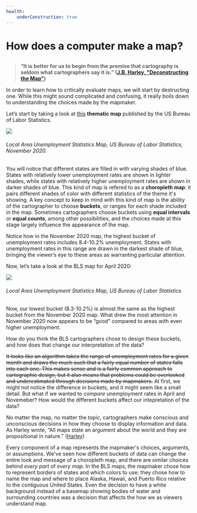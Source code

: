 ```yaml
---
health:
    underConstruction: true
---
```


# How does a computer make a map?

## 

<Hideable title="More reading on your own time">
    
> **“It is better for us to begin from the premise that cartography is seldom what cartographers say it is.” ([J.B. Harley, "Deconstructing the Map"](https://quod.lib.umich.edu/p/passages/4761530.0003.008/--deconstructing-the-map?rgn=main;view=fulltext))**

</Hideable>

In order to learn how to critically evaluate maps, we will start by destructing one. While this might sound complicated and confusing, it really boils down to understanding the choices made by the mapmaker. 

Let’s start by taking a look at [this](https://data.bls.gov/lausmap/showMap.jsp;jsessionid=EC696AF4A62D14FE2E82DA3648051184._t3_07v) **thematic map** published by the US Bureau of Labor Statistics.

![](https://i.imgur.com/BP8YjPZ.jpg)
###### Local Area Unemployment Statistics Map, US Bureau of Labor Statistics, November 2020.


You will notice that different states are filled in with varying shades of blue. States with relatively lower unemployment rates are shown in lighter shades, while states with relatively higher unemployment rates are shown in darker shades of blue. This kind of map is refered to as a **choropleth map**: it pairs different shades of color with different statistics of the theme it's showing. A key concept to keep in mind with this kind of map is the ability of the cartographer to choose **buckets**, or ranges for each shade included in the map. Sometimes cartographers choose buckets using **equal intervals** or **equal counts**, among other possibilities, and the choices made at this stage largely influence the appearance of the map. 

Notice how in the November 2020 map, the highest bucket of unemployment rates includes 8.4-10.2% unemployment. States with unemployment rates in this range are drawn in the darkest shade of blue, bringing the viewer’s eye to these areas as warranting particular attention. 

Now, let’s take a look at the BLS map for April 2020:

![](https://i.imgur.com/GNOUv16.jpg) 
###### Local Area Unemployment Statistics Map, US Bureau of Labor Statistics

Now, our lowest bucket (8.3-10.2%) is almost the same as the highest bucket from the November 2020 map. What drew the most attention in November 2020 now appears to be “good” compared to areas with even higher unemployment. 

How do you think the BLS cartographers chose to design these buckets, and how does that change our interpretation of the data? 

~~It looks like an algorithm takes the range of unemployment rates for a given month and draws the much such that a fairly equal number of states falls into each one. This makes sense and is a fairly common approach to cartographic design, but it also means that problems could be overlooked and underestimated through decisions made by mapmakers.~~ At first, we might not notice the difference in buckets, and it might seem like a small detail. But what if we wanted to *compare* unemployment rates in April and Novemeber? How would the different buckets affect our intepretation of the data?

No matter the map, no matter the topic, cartographers make conscious and unconscious decisions in how they choose to display information and data. As Harley wrote, “All maps state an argument about the world and they are propositional in nature.” ([Harley](https://quod.lib.umich.edu/p/passages/4761530.0003.008/--deconstructing-the-map?rgn=main;view=fulltext))  

Every component of a map represents the mapmaker's choices, arguments, or assumptions. We've seen how different buckets of data can change the entire look and message of a choropleth map, and there are similar choices behind *every part* of *every map*. In the BLS maps, the mapmaker chose how to represent borders of states and which colors to use; they chose how to name the map and where to place Alaska, Hawaii, and Puerto Rico relative to the contiguous United States. Even the decision to have a white background instead of a basemap showing bodies of water and surrounding countries was a decision that affects the how we as viewers understand map.

